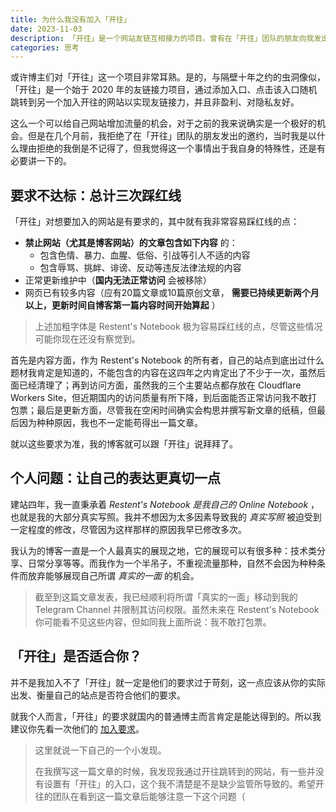 ```yaml
---
title: 为什么我没有加入「开往」
date: 2023-11-03
description: 「开往」是一个网站友链互相接力的项目。曾有在「开往」团队的朋友向我发出过邀约，但我拒绝了。那么，为什么我没有选择加入呢？
categories: 思考
---
```


或许博主们对「开往」这一个项目非常耳熟。是的，与隔壁十年之约的虫洞像似，「开往」是一个始于 2020 年的友链接力项目，通过添加入口、点击该入口随机跳转到另一个加入开往的网站以实现友链接力，并且非盈利、对隐私友好。

这么一个可以给自己网站增加流量的机会，对于之前的我来说确实是一个极好的机会。但是在几个月前，我拒绝了在「开往」团队的朋友发出的邀约，当时我是以什么理由拒绝的我倒是不记得了，但我觉得这一个事情出于我自身的特殊性，还是有必要讲一下的。

## 要求不达标：总计三次踩红线

「开往」对想要加入的网站是有要求的，其中就有我非常容易踩红线的点：

- **禁止网站（尤其是博客网站）的文章包含如下内容** 的：
    - 包含色情、暴力、血腥、低俗、引战等引人不适的内容
    - 包含辱骂、挑衅、诽谤、反动等违反法律法规的内容
- 正常更新维护中（**国内无法正常访问** 会被移除）
- 网页已有较多内容（应有20篇文章或10篇原创文章， **需要已持续更新两个月以上，更新时间自博客第一篇内容时间开始算起** ）

> 上述加粗字体是 Restent's Notebook 极为容易踩红线的点，尽管这些情况可能你现在还没有察觉到。

首先是内容方面，作为 Restent's Notebook 的所有者，自己的站点到底出过什么题材我肯定是知道的，不能包含的内容在这四年之内肯定出了不少于一次，虽然后面已经清理了；再到访问方面，虽然我的三个主要站点都存放在 Cloudflare Workers Site，但近期国内的访问质量有所下降，到后面能否正常访问我不敢打包票；最后是更新方面，尽管我在空闲时间确实会构思并撰写新文章的纸稿，但最后因为种种原因，我也不一定能苟得出一篇文章。

就以这些要求为准，我的博客就可以跟「开往」说拜拜了。

## 个人问题：让自己的表达更真切一点

建站四年，我一直秉承着 *Restent's Notebook 是我自己的 Online Notebook* ，也就是我的大部分真实写照。我并不想因为太多因素导致我的 *真实写照* 被迫受到一定程度的修改，尽管因为这样那样的原因我早已修改多次。

我认为的博客一直是一个人最真实的展现之地，它的展现可以有很多种：技术类分享、日常分享等等。而我作为一个半吊子，不重视流量那种，自然不会因为种种条件而放弃能够展现自己所谓 *真实的一面* 的机会。

> 截至到这篇文章发表，我已经顺利将所谓「真实的一面」移动到我的 Telegram Channel 并限制其访问权限。虽然未来在 Restent's Notebook 你可能看不见这些内容，但如同我上面所说：我不敢打包票。

## 「开往」是否适合你？

并不是我加入不了「开往」就一定是他们的要求过于苛刻，这一点应该从你的实际出发、衡量自己的站点是否符合他们的要求。

就我个人而言，「开往」的要求就国内的普通博主而言肯定是能达得到的。所以我建议你先看一次他们的 [加入要求](https://www.travellings.cn/docs/join)。

> 这里就说一下自己的一个小发现。
>
> 在我撰写这一篇文章的时候，我发现我通过开往跳转到的网站，有一些并没有设置有「开往」的入口，这个我不清楚是不是缺少监管所导致的。希望开往的团队在看到这一篇文章后能够注意一下这个问题（